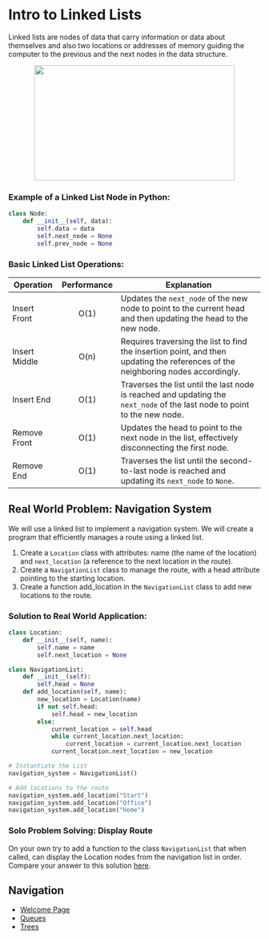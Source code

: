 # Intro to Linked Lists
Linked lists are nodes of data that carry information or data about themselves and also two locations or addresses of memory guiding the computer to the previous and the next nodes in the data structure.

<p align="center">
  <img width="400" height="230" src="images\linked_list.png">
</p>

### Example of a Linked List Node in Python:
```python
class Node:
    def __init__(self, data):
        self.data = data
        self.next_node = None
        self.prev_node = None
```
### Basic Linked List Operations:

| Operation       | Performance | Explanation |
| --------------- |:-----------:| ----------- | 
| Insert Front    | O(1)        | Updates the `next_node` of the new node to point to the current head and then updating the head to the new node.
| Insert Middle   | O(n)        | Requires traversing the list to find the insertion point, and then updating the references of the neighboring nodes accordingly.
| Insert End      | O(1)        | Traverses the list until the last node is reached and updating the `next_node` of the last node to point to the new node.
| Remove Front    | O(1)        | Updates the head to point to the next node in the list, effectively disconnecting the first node.
| Remove End      | O(1)        | Traverses the list until the second-to-last node is reached and updating its `next_node` to `None`.


## Real World Problem: **Navigation System**
We will use a linked list to implement a navigation system. We will create a program that efficiently manages a route using a linked list.

1. Create a `Location` class with attributes: name (the name of the location) and `next_location` (a reference to the next location in the route).
1. Create a `NavigationList` class to manage the route, with a head attribute pointing to the starting location.
1. Create a function add_location in the `NavigationList` class to add new locations to the route.

### Solution to Real World Application:

```py
class Location:
    def __init__(self, name):
        self.name = name
        self.next_location = None
```

```py
class NavigationList:
    def __init__(self):
        self.head = None
    def add_location(self, name):
        new_location = Location(name)
        if not self.head:
            self.head = new_location
        else:
            current_location = self.head
            while current_location.next_location:
                current_location = current_location.next_location
            current_location.next_location = new_location
```

```py
# Instantiate the List
navigation_system = NavigationList()

# Add locations to the route
navigation_system.add_location("Start")
navigation_system.add_location("Office")
navigation_system.add_location("Home")
```



### Solo Problem Solving: Display Route

On your own try to add a function to the class `NavigationList` that when called, can display the Location nodes from the navigation list in order. Compare your answer to this solution [here](linked_lists_solution.md).


## Navigation
- [Welcome Page](welcome.md)
- [Queues](queues.md)
- [Trees](trees.md)